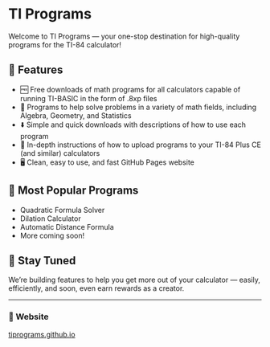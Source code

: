 # TI Programs

Welcome to TI Programs — your one-stop destination for high-quality programs for the TI-84 calculator!

## 🚀 Features
- 🆓 Free downloads of math programs for all calculators capable of running TI-BASIC in the form of .8xp files
- 🏫 Programs to help solve problems in a variety of math fields, including Algebra, Geometry, and Statistics
- ⬇️ Simple and quick downloads with descriptions of how to use each program
- 📖 In-depth instructions of how to upload programs to your TI-84 Plus CE (and similar) calculators
- 🖥️ Clean, easy to use, and fast GitHub Pages website

## 📂 Most Popular Programs
- Quadratic Formula Solver
- Dilation Calculator
- Automatic Distance Formula
- More coming soon!

## 📡 Stay Tuned
We’re building features to help you get more out of your calculator — easily, efficiently, and soon, even earn rewards as a creator.

---

### 🔗 Website  
[tiprograms.github.io](https://tiprograms.github.io)
